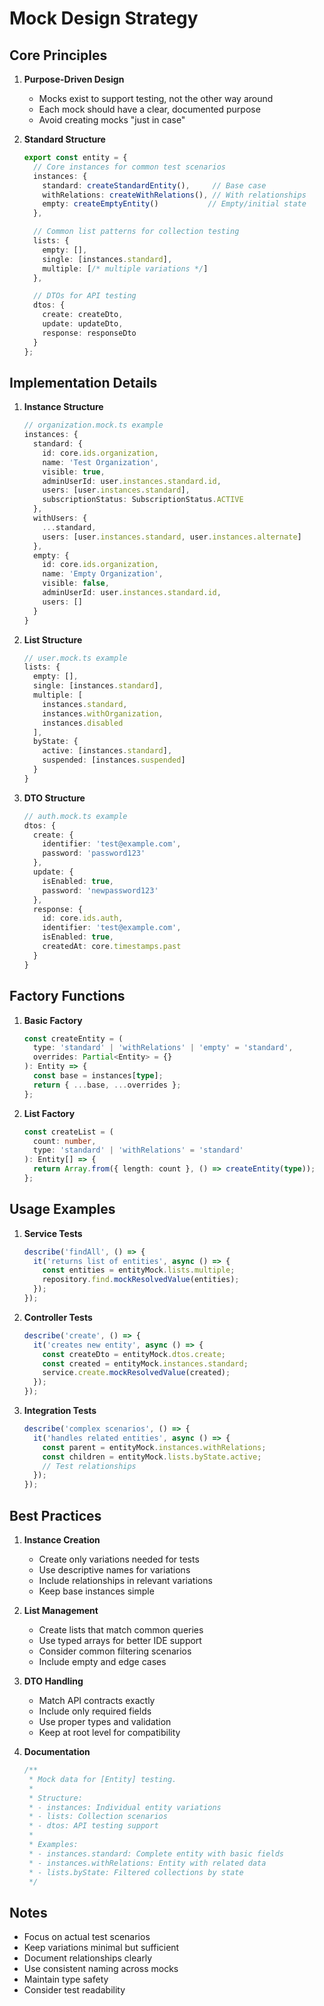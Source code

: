 # Mock Design Strategy

## Core Principles

1. **Purpose-Driven Design**
   - Mocks exist to support testing, not the other way around
   - Each mock should have a clear, documented purpose
   - Avoid creating mocks "just in case"

2. **Standard Structure**
   ```typescript
   export const entity = {
     // Core instances for common test scenarios
     instances: {
       standard: createStandardEntity(),     // Base case
       withRelations: createWithRelations(), // With relationships
       empty: createEmptyEntity()           // Empty/initial state
     },

     // Common list patterns for collection testing
     lists: {
       empty: [],
       single: [instances.standard],
       multiple: [/* multiple variations */]
     },

     // DTOs for API testing
     dtos: {
       create: createDto,
       update: updateDto,
       response: responseDto
     }
   };
   ```

## Implementation Details

1. **Instance Structure**
   ```typescript
   // organization.mock.ts example
   instances: {
     standard: {
       id: core.ids.organization,
       name: 'Test Organization',
       visible: true,
       adminUserId: user.instances.standard.id,
       users: [user.instances.standard],
       subscriptionStatus: SubscriptionStatus.ACTIVE
     },
     withUsers: {
       ...standard,
       users: [user.instances.standard, user.instances.alternate]
     },
     empty: {
       id: core.ids.organization,
       name: 'Empty Organization',
       visible: false,
       adminUserId: user.instances.standard.id,
       users: []
     }
   }
   ```

2. **List Structure**
   ```typescript
   // user.mock.ts example
   lists: {
     empty: [],
     single: [instances.standard],
     multiple: [
       instances.standard,
       instances.withOrganization,
       instances.disabled
     ],
     byState: {
       active: [instances.standard],
       suspended: [instances.suspended]
     }
   }
   ```

3. **DTO Structure**
   ```typescript
   // auth.mock.ts example
   dtos: {
     create: {
       identifier: 'test@example.com',
       password: 'password123'
     },
     update: {
       isEnabled: true,
       password: 'newpassword123'
     },
     response: {
       id: core.ids.auth,
       identifier: 'test@example.com',
       isEnabled: true,
       createdAt: core.timestamps.past
     }
   }
   ```

## Factory Functions

1. **Basic Factory**
   ```typescript
   const createEntity = (
     type: 'standard' | 'withRelations' | 'empty' = 'standard',
     overrides: Partial<Entity> = {}
   ): Entity => {
     const base = instances[type];
     return { ...base, ...overrides };
   };
   ```

2. **List Factory**
   ```typescript
   const createList = (
     count: number,
     type: 'standard' | 'withRelations' = 'standard'
   ): Entity[] => {
     return Array.from({ length: count }, () => createEntity(type));
   };
   ```

## Usage Examples

1. **Service Tests**
   ```typescript
   describe('findAll', () => {
     it('returns list of entities', async () => {
       const entities = entityMock.lists.multiple;
       repository.find.mockResolvedValue(entities);
     });
   });
   ```

2. **Controller Tests**
   ```typescript
   describe('create', () => {
     it('creates new entity', async () => {
       const createDto = entityMock.dtos.create;
       const created = entityMock.instances.standard;
       service.create.mockResolvedValue(created);
     });
   });
   ```

3. **Integration Tests**
   ```typescript
   describe('complex scenarios', () => {
     it('handles related entities', async () => {
       const parent = entityMock.instances.withRelations;
       const children = entityMock.lists.byState.active;
       // Test relationships
     });
   });
   ```

## Best Practices

1. **Instance Creation**
   - Create only variations needed for tests
   - Use descriptive names for variations
   - Include relationships in relevant variations
   - Keep base instances simple

2. **List Management**
   - Create lists that match common queries
   - Use typed arrays for better IDE support
   - Consider common filtering scenarios
   - Include empty and edge cases

3. **DTO Handling**
   - Match API contracts exactly
   - Include only required fields
   - Use proper types and validation
   - Keep at root level for compatibility

4. **Documentation**
   ```typescript
   /**
    * Mock data for [Entity] testing.
    *
    * Structure:
    * - instances: Individual entity variations
    * - lists: Collection scenarios
    * - dtos: API testing support
    *
    * Examples:
    * - instances.standard: Complete entity with basic fields
    * - instances.withRelations: Entity with related data
    * - lists.byState: Filtered collections by state
    */
   ```

## Notes

- Focus on actual test scenarios
- Keep variations minimal but sufficient
- Document relationships clearly
- Use consistent naming across mocks
- Maintain type safety
- Consider test readability 